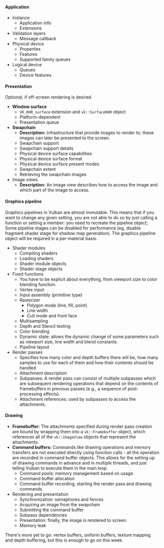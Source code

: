 #### Application
- Instance
	- Application info
	- Extensions
- Validation layers
	- Message callback
- Physical device
	- Properties
	- Features
	- Supported family queues
- Logical device
	- Queues
	- Device features

#### Presentation
 Optional, if off-screen rendering is desired.

- **Window surface**
	- `VK_KHR_surface` extension and `vk::SurfaceKHR` object
	- Platform-dependent
	- Presentation queue
- **Swapchain**
	- **Description:**
	Infrastructure that provide images to render to; these images can later be presented to the screen.
	- Swapchain support
	- Swapchain support details
	- Physical device surface capabilities
	- Physical device surface format
	- Physical device surface present modes
	- Swapchain extent
	- Retrieving the swapchain images
- Image views
	- **Description:**
	An image view describes how to access the image and which part of the image to access.

#### Graphics pipeline
Graphics pipelines in Vulkan are almost immutable. This means that if you want
to change any given setting, you are not able to do so by just calling a function
or setting a member: you need to recreate the pipeline object;
Some pipeline stages can be disabled for performance (eg, disable fragment shader
stage for shadow map generation).
The graphics pipeline object will be required in a per-material basis.

- Shader modules
	- Compiling shaders
	- Loading shaders
	- Shader module objects
	- Shader stage objects
- Fixed functions
	- You have to be explicit about everything, from viewport size to color blending function.
	- Vertex input
	- Input assembly (primitive type)
	- Rasterizer
		- Polygon mode (line, fill, point)
		- Line width
		- Cull mode and front face
	- Multisampling
	- Depth and Stencil testing
	- Color blending
	- Dynamic state: allows the dynamic change of some parameters such as
	viewport size, line width and blend constants.
	- Pipeline layout
- Render passes
	- Specifies how many color and depth buffers there will be, how many samples
	to use for each of them and how their contents should be handled
	- Attachment description
	- Subpasses: A render pass can consist of multiple subpasses which are
	subsequent rendering operations that depend on the contents of framebuffers
	in previous passes (e.g., a sequence of post-processing effects).
	- Attachment references: used by subpasses to access the attachments.

#### Drawing
- **Framebuffer:**
The attachments specified during render pass creation are bound by wrapping them
into a `vk::Framebuffer` object, which references all of the `vk::ImageView`
objects that represent the attachments.
- **Command buffers:**
Commands like drawing operations and memory transfers are not executed directly
using function calls - all the operation are recorded in command buffer objects.
This allows for the setting up of drawing commands in advance and in multiple
threads, and just telling Vulkan to execute them in the main loop.
	- Command pools: memory management based on usage.
	- Command buffer allocation
	- Command buffer recording, starting the render pass and drawing commands
- Rendering and presentation
	- Synchronization: semaphores and fences
	- Acquiring an image from the swapchain
	- Submitting the command buffer
	- Subpass dependencies
	- Presentation: finally, the image is rendered to screen.
	- Memory leak

There's more yet to go: vertex buffers, uniform buffers, texture mapping
and depth buffering, but this is enough to go on this week.
